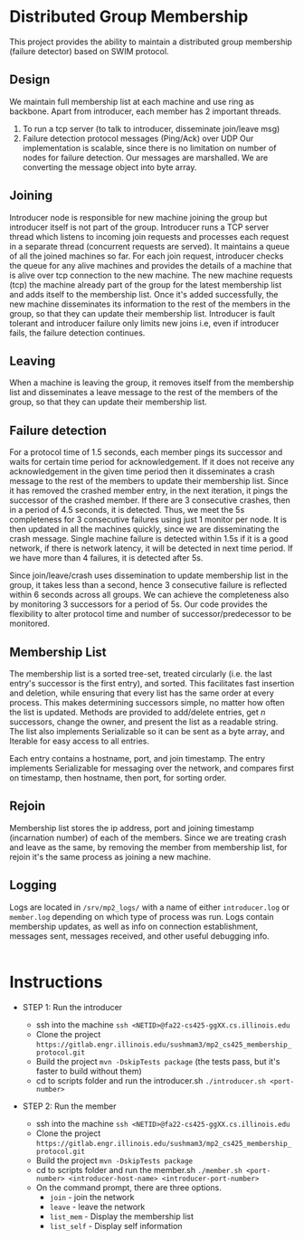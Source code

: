 # Distributed Group Membership

This project provides the ability to maintain a distributed group membership (failure detector) based on SWIM protocol.

## Design
We maintain full membership list at each machine and use ring as backbone.
Apart from introducer, each member has 2 important threads. 
1. To run a tcp server (to talk to introducer, disseminate join/leave msg) 
2. Failure detection protocol messages (Ping/Ack) over UDP 
Our implementation is scalable, since there is no limitation on number of nodes for failure detection.
Our messages are marshalled. We are converting the message object into byte array. 

## Joining 
Introducer node is responsible for new machine joining the group but introducer itself is not part of the group. 
Introducer runs a TCP server thread which listens to incoming join requests and processes each request in a separate thread (concurrent requests are served).
It maintains a queue of all the joined machines so far. For each join request, introducer checks the queue for any alive machines and provides the details of a machine that is alive over tcp connection to the new machine. 
The new machine requests (tcp) the machine already part of the group for the latest membership list and adds itself to the membership list. Once it's added successfully, the new machine disseminates its information
to the rest of the members in the group, so that they can update their membership list. 
Introducer is fault tolerant and introducer failure only limits new joins i.e, even if introducer fails, the failure detection continues. 

## Leaving
When a machine is leaving the group, it removes itself from the membership list and disseminates a leave message to the rest of the members of the group, so that they can update their membership list. 

## Failure detection
For a protocol time of 1.5 seconds, each member pings its successor and waits for certain time period for acknowledgement. If it does not receive any acknowledgement in the given time period then it disseminates a crash message to the 
rest of the members to update their membership list. Since it has removed the crashed member entry, in the next iteration, it pings the successor of the crashed member. If there are 3 consecutive crashes, then in a period of 4.5 seconds, it is detected. 
Thus, we meet the 5s completeness for 3 consecutive failures using just 1 monitor per node. It is then updated in all the machines quickly, since we are disseminating the crash message. 
Single machine failure is detected within 1.5s if it is a good network, if there is network latency, it will be detected in next time period. If we have more than 4 failures, it is detected after 5s. 

Since join/leave/crash uses dissemination to update membership list in the group, it takes less than a second, hence 3 consecutive failure is reflected within 6 seconds across all groups. 
We can achieve the completeness also by monitoring 3 successors for a period of 5s. Our code provides the flexibility to alter protocol time and number of successor/predecessor to be monitored. 

## Membership List
The membership list is a sorted tree-set, treated circularly (i.e. the last entry's successor is the first entry), and sorted. This facilitates fast insertion and deletion, while ensuring that every list has the same order at every process. This makes determining successors simple, no matter how often the list is updated. Methods are provided to add/delete entries, get $n$ successors, change the owner, and present the list as a readable string. The list also implements Serializable so it can be sent as a byte array, and Iterable for easy access to all entries.

Each entry contains a hostname, port, and join timestamp. The entry implements Serializable for messaging over the network, and compares first on timestamp, then hostname, then port, for sorting order.

## Rejoin
Membership list stores the ip address, port and joining timestamp (incarnation number) of each of the members. 
Since we are treating crash and leave as the same, by removing the member from membership list, for rejoin it's the same process as joining a new machine. 

## Logging
Logs are located in `/srv/mp2_logs/` with a name of either `introducer.log` or `member.log` depending on which type of process was run. Logs contain membership updates, as well as info on connection establishment, messages sent, messages received, and other useful debugging info.  
</br>
# Instructions
- STEP 1: Run the introducer
  * ssh into the machine ```ssh <NETID>@fa22-cs425-ggXX.cs.illinois.edu``` 
  * Clone the project ```https://gitlab.engr.illinois.edu/sushmam3/mp2_cs425_membership_protocol.git```
  * Build the project ```mvn -DskipTests package``` (the tests pass, but it's faster to build without them)
  * cd to scripts folder and run the introducer.sh ```./introducer.sh <port-number>```

- STEP 2: Run the member
  * ssh into the machine ```ssh <NETID>@fa22-cs425-ggXX.cs.illinois.edu```
  * Clone the project ```https://gitlab.engr.illinois.edu/sushmam3/mp2_cs425_membership_protocol.git```
  * Build the project ```mvn -DskipTests package```
  * cd to scripts folder and run the member.sh ```./member.sh <port-number> <introducer-host-name> <introducer-port-number>```
  * On the command prompt, there are three options. 
    * ```join``` - join the network
    * ```leave``` - leave the network
    * ```list_mem``` - Display the membership list
    * ```list_self``` - Display self information
  












